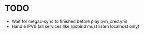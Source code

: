 # TODO

* Wait for megac-sync to finished before play ovh_cred.yml
* Handle IPV6 (all services like rpcbind must listen localhost only)

